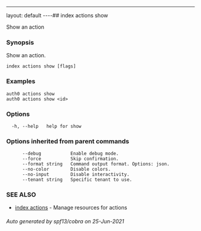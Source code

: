 ---
layout: default
----## index actions show

Show an action

### Synopsis

Show an action.

```
index actions show [flags]
```

### Examples

```
auth0 actions show 
auth0 actions show <id>
```

### Options

```
  -h, --help   help for show
```

### Options inherited from parent commands

```
      --debug           Enable debug mode.
      --force           Skip confirmation.
      --format string   Command output format. Options: json.
      --no-color        Disable colors.
      --no-input        Disable interactivity.
      --tenant string   Specific tenant to use.
```

### SEE ALSO

* [index actions](index_actions.md)	 - Manage resources for actions

###### Auto generated by spf13/cobra on 25-Jun-2021
